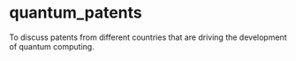 # quantum_patents
To discuss patents from different countries that are driving the development of quantum computing.
